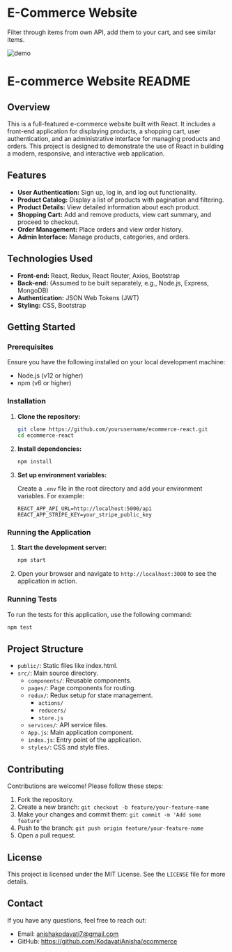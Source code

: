 E-Commerce Website
===

Filter through items from own API, add them to your cart, and see similar items.

![demo](ecommerce.gif)


# E-commerce Website README

## Overview

This is a full-featured e-commerce website built with React. It includes a front-end application for displaying products, a shopping cart, user authentication, and an administrative interface for managing products and orders. This project is designed to demonstrate the use of React in building a modern, responsive, and interactive web application.

## Features

- **User Authentication:** Sign up, log in, and log out functionality.
- **Product Catalog:** Display a list of products with pagination and filtering.
- **Product Details:** View detailed information about each product.
- **Shopping Cart:** Add and remove products, view cart summary, and proceed to checkout.
- **Order Management:** Place orders and view order history.
- **Admin Interface:** Manage products, categories, and orders.

## Technologies Used

- **Front-end:** React, Redux, React Router, Axios, Bootstrap
- **Back-end:** (Assumed to be built separately, e.g., Node.js, Express, MongoDB)
- **Authentication:** JSON Web Tokens (JWT)
- **Styling:** CSS, Bootstrap

## Getting Started

### Prerequisites

Ensure you have the following installed on your local development machine:

- Node.js (v12 or higher)
- npm (v6 or higher)

### Installation

1. **Clone the repository:**
   ```bash
   git clone https://github.com/yourusername/ecommerce-react.git
   cd ecommerce-react
   ```

2. **Install dependencies:**
   ```bash
   npm install
   ```

3. **Set up environment variables:**

   Create a `.env` file in the root directory and add your environment variables. For example:
   ```
   REACT_APP_API_URL=http://localhost:5000/api
   REACT_APP_STRIPE_KEY=your_stripe_public_key
   ```

### Running the Application

1. **Start the development server:**
   ```bash
   npm start
   ```

2. Open your browser and navigate to `http://localhost:3000` to see the application in action.

### Running Tests

To run the tests for this application, use the following command:
```bash
npm test
```

## Project Structure

- `public/`: Static files like index.html.
- `src/`: Main source directory.
  - `components/`: Reusable components.
  - `pages/`: Page components for routing.
  - `redux/`: Redux setup for state management.
    - `actions/`
    - `reducers/`
    - `store.js`
  - `services/`: API service files.
  - `App.js`: Main application component.
  - `index.js`: Entry point of the application.
  - `styles/`: CSS and style files.

## Contributing

Contributions are welcome! Please follow these steps:

1. Fork the repository.
2. Create a new branch: `git checkout -b feature/your-feature-name`
3. Make your changes and commit them: `git commit -m 'Add some feature'`
4. Push to the branch: `git push origin feature/your-feature-name`
5. Open a pull request.

## License

This project is licensed under the MIT License. See the `LICENSE` file for more details.

## Contact

If you have any questions, feel free to reach out:

- Email: anishakodavati7@gmail.com
- GitHub: https://github.com/KodavatiAnisha/ecommerce
